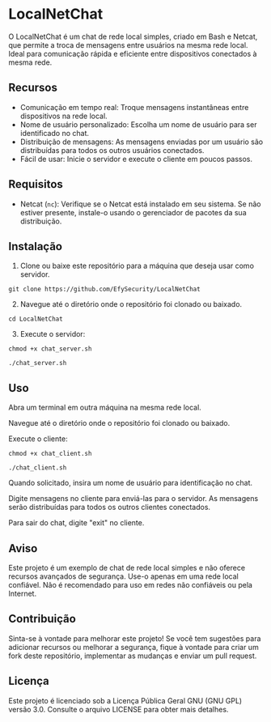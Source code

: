 # LocalNetChat

O LocalNetChat é um chat de rede local simples, criado em Bash e Netcat, que permite a troca de mensagens entre usuários na mesma rede local. Ideal para comunicação rápida e eficiente entre dispositivos conectados à mesma rede.

## Recursos

- Comunicação em tempo real: Troque mensagens instantâneas entre dispositivos na rede local.
- Nome de usuário personalizado: Escolha um nome de usuário para ser identificado no chat.
- Distribuição de mensagens: As mensagens enviadas por um usuário são distribuídas para todos os outros usuários conectados.
- Fácil de usar: Inicie o servidor e execute o cliente em poucos passos.

## Requisitos

- Netcat (`nc`): Verifique se o Netcat está instalado em seu sistema. Se não estiver presente, instale-o usando o gerenciador de pacotes da sua distribuição.

## Instalação

1. Clone ou baixe este repositório para a máquina que deseja usar como servidor.

``git clone https://github.com/EfySecurity/LocalNetChat``

2. Navegue até o diretório onde o repositório foi clonado ou baixado.

``cd LocalNetChat``

3. Execute o servidor:

``chmod +x chat_server.sh``

``./chat_server.sh``

## Uso

Abra um terminal em outra máquina na mesma rede local.

Navegue até o diretório onde o repositório foi clonado ou baixado.

Execute o cliente:

``chmod +x chat_client.sh``

``./chat_client.sh``

Quando solicitado, insira um nome de usuário para identificação no chat.

Digite mensagens no cliente para enviá-las para o servidor. As mensagens serão distribuídas para todos os outros clientes conectados.

Para sair do chat, digite "exit" no cliente.

## Aviso
Este projeto é um exemplo de chat de rede local simples e não oferece recursos avançados de segurança. Use-o apenas em uma rede local confiável. Não é recomendado para uso em redes não confiáveis ou pela Internet.

## Contribuição
Sinta-se à vontade para melhorar este projeto! Se você tem sugestões para adicionar recursos ou melhorar a segurança, fique à vontade para criar um fork deste repositório, implementar as mudanças e enviar um pull request.

## Licença
Este projeto é licenciado sob a Licença Pública Geral GNU (GNU GPL) versão 3.0. Consulte o arquivo LICENSE para obter mais detalhes.
